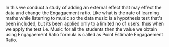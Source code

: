 In this we conduct a study of adding an external effect that may effect the data and change the Engagaement ratio.
Like what is the rate of learning maths while listening to music so the data music is a hypothesis test that's been included, but its been applied only to a limited no of users.
thus when we apply the test i.e. Music for all the students then the value we obtain using Engagaement Ratio formula is called as Point Estimate Engagaement Ratio.
